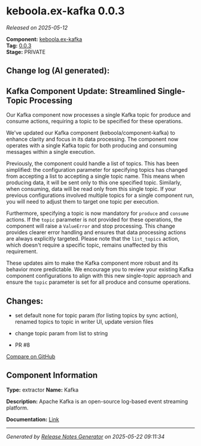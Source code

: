 #  keboola.ex-kafka 0.0.3

_Released on 2025-05-12_

**Component:** [keboola.ex-kafka](https://github.com/keboola/component-kafka)  
**Tag:** [0.0.3](https://github.com/keboola/component-kafka/releases/tag/0.0.3)  
**Stage:** PRIVATE


## Change log (AI generated):
## Kafka Component Update: Streamlined Single-Topic Processing
Our Kafka component now processes a single Kafka topic for produce and consume actions, requiring a topic to be specified for these operations.

We've updated our Kafka component (keboola/component-kafka) to enhance clarity and focus in its data processing. The component now operates with a single Kafka topic for both producing and consuming messages within a single execution.

Previously, the component could handle a list of topics. This has been simplified: the configuration parameter for specifying topics has changed from accepting a list to accepting a single topic name. This means when producing data, it will be sent only to this one specified topic. Similarly, when consuming, data will be read only from this single topic. If your previous configurations involved multiple topics for a single component run, you will need to adjust them to target one topic per execution.

Furthermore, specifying a topic is now mandatory for `produce` and `consume` actions. If the `topic` parameter is not provided for these operations, the component will raise a `ValueError` and stop processing. This change provides clearer error handling and ensures that data processing actions are always explicitly targeted. Please note that the `list_topics` action, which doesn't require a specific topic, remains unaffected by this requirement.

These updates aim to make the Kafka component more robust and its behavior more predictable. We encourage you to review your existing Kafka component configurations to align with this new single-topic approach and ensure the `topic` parameter is set for all produce and consume operations.



## Changes:



- set default none for topic param (for listing topics by sync action), renamed topics to topic in writer UI, update version files 




- change topic param from list to string 




- PR #8 



[Compare on GitHub](https://github.com/keboola/component-kafka/compare/0.0.2...0.0.3)



## Component Information
**Type:** extractor
**Name:** Kafka

**Description:** Apache Kafka is an open-source log-based event streaming platform.


**Documentation:** [Link](https://github.com/keboola/component-kafka/blob/master/components/ex-kafka/README.md)



---
_Generated by [Release Notes Generator](https://github.com/keboola/release-notes-generator)
on 2025-05-22 09:11:34_